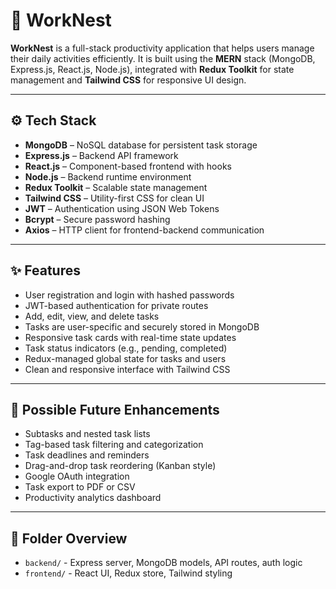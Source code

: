 # 📌 WorkNest

**WorkNest** is a full-stack productivity application that helps users manage their daily activities efficiently. It is built using the **MERN** stack (MongoDB, Express.js, React.js, Node.js), integrated with **Redux Toolkit** for state management and **Tailwind CSS** for responsive UI design.

---

## ⚙️ Tech Stack

- **MongoDB** – NoSQL database for persistent task storage
- **Express.js** – Backend API framework
- **React.js** – Component-based frontend with hooks
- **Node.js** – Backend runtime environment
- **Redux Toolkit** – Scalable state management
- **Tailwind CSS** – Utility-first CSS for clean UI
- **JWT** – Authentication using JSON Web Tokens
- **Bcrypt** – Secure password hashing
- **Axios** – HTTP client for frontend-backend communication

---

## ✨ Features

- User registration and login with hashed passwords
- JWT-based authentication for private routes
- Add, edit, view, and delete tasks
- Tasks are user-specific and securely stored in MongoDB
- Responsive task cards with real-time state updates
- Task status indicators (e.g., pending, completed)
- Redux-managed global state for tasks and users
- Clean and responsive interface with Tailwind CSS

---

## 🔮 Possible Future Enhancements

- Subtasks and nested task lists
- Tag-based task filtering and categorization
- Task deadlines and reminders
- Drag-and-drop task reordering (Kanban style)
- Google OAuth integration
- Task export to PDF or CSV
- Productivity analytics dashboard

---

## 📂 Folder Overview

- `backend/` - Express server, MongoDB models, API routes, auth logic
- `frontend/` - React UI, Redux store, Tailwind styling
